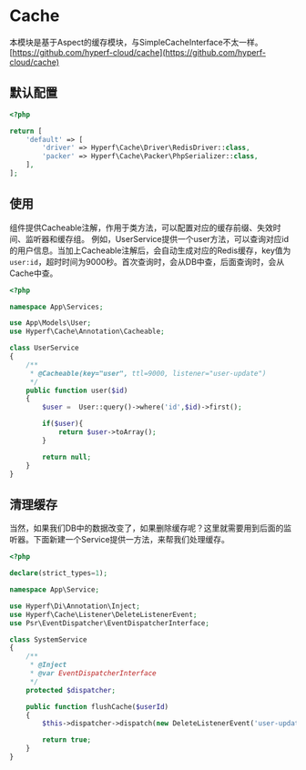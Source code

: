 # Cache

本模块是基于Aspect的缓存模块，与SimpleCacheInterface不太一样。
[https://github.com/hyperf-cloud/cache](https://github.com/hyperf-cloud/cache)

## 默认配置

~~~php
<?php

return [
    'default' => [
        'driver' => Hyperf\Cache\Driver\RedisDriver::class,
        'packer' => Hyperf\Cache\Packer\PhpSerializer::class,
    ],
];
~~~

## 使用

组件提供Cacheable注解，作用于类方法，可以配置对应的缓存前缀、失效时间、监听器和缓存组。
例如，UserService提供一个user方法，可以查询对应id的用户信息。当加上Cacheable注解后，会自动生成对应的Redis缓存，key值为`user:id`，超时时间为9000秒。首次查询时，会从DB中查，后面查询时，会从Cache中查。

~~~php
<?php

namespace App\Services;

use App\Models\User;
use Hyperf\Cache\Annotation\Cacheable;

class UserService
{
    /**
     * @Cacheable(key="user", ttl=9000, listener="user-update")
     */
    public function user($id)
    {
        $user =  User::query()->where('id',$id)->first();

        if($user){
            return $user->toArray();
        }

        return null;
    }
}
~~~

## 清理缓存

当然，如果我们DB中的数据改变了，如果删除缓存呢？这里就需要用到后面的监听器。下面新建一个Service提供一方法，来帮我们处理缓存。

~~~php
<?php

declare(strict_types=1);

namespace App\Service;

use Hyperf\Di\Annotation\Inject;
use Hyperf\Cache\Listener\DeleteListenerEvent;
use Psr\EventDispatcher\EventDispatcherInterface;

class SystemService
{
    /**
     * @Inject
     * @var EventDispatcherInterface
     */
    protected $dispatcher;

    public function flushCache($userId)
    {
        $this->dispatcher->dispatch(new DeleteListenerEvent('user-update', [$userId]));

        return true;
    }
}
~~~